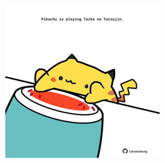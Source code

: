 <!-- built at 24/04/2022, 02:28:51 UTC -->
<p align="center">
  <img width="500" height="500" src="./ReadmeImage.svg">
</p>
